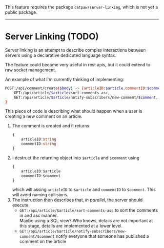 This feature requires the package `catpaw/server-linking`, which is not yet a public package.
<hr/>

# Server Linking (TODO)

Server linking is an attempt to describe complex interactions between servers using a declarative dedicated language syntax.

The feature could become very useful in rest apis, but it could extend to raw socket management.

An example of what I'm currently thinking of implementing:

```bash
POST:/api/comment/create($body) -> {articleID:$article,commentID:$comment} -> {
    GET:/api/article/$article/sort-comments-asc,
    GET:/api/article/$article/notify-subscribers/new-comment/$comment,
}

```

This piece of code is describing what should happen when a user is creating a new comment on an article.

1. The comment is created and it returns 
    ```ts
    {
        articleID:string
        commentID:string
    }
    ```
1. I destruct the returning object into `$article` and `$comment` using
    ```ts
    {
        articleID:$article
        commentID:$comment
    }
    ```
    which will assing `articleID` to `$article` and `commentID` to `$comment`.
    This will avoid naming collisions.
1. The instruction then describes that, _in parallel_, the server should execute 
    - `GET:/api/article/$article/sort-comments-asc` to sort the comments in and asc manner.<br/>
      Maybe using a SQL view? Who knows, details are not important at this stage, details are implemented at a lower level.
    - `GET:/api/article/$article/notify-subscribers/new-comment/$comment` notify everyone that someone has published a comment on the article